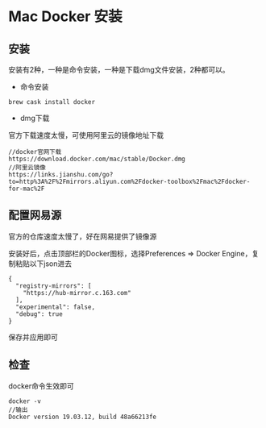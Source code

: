 # Mac Docker 安装

## 安装

安装有2种，一种是命令安装，一种是下载dmg文件安装，2种都可以。

- 命令安装

```
brew cask install docker
```

- dmg下载

官方下载速度太慢，可使用阿里云的镜像地址下载

```
//docker官网下载
https://download.docker.com/mac/stable/Docker.dmg
//阿里云镜像
https://links.jianshu.com/go?to=http%3A%2F%2Fmirrors.aliyun.com%2Fdocker-toolbox%2Fmac%2Fdocker-for-mac%2F
```

## 配置网易源

官方的仓库速度太慢了，好在网易提供了镜像源

安装好后，点击顶部栏的Docker图标，选择Preferences => Docker Engine，复制粘贴以下json进去

```
{
  "registry-mirrors": [
    "https://hub-mirror.c.163.com"
  ],
  "experimental": false,
  "debug": true
}
```

保存并应用即可

## 检查

docker命令生效即可

```
docker -v
//输出
Docker version 19.03.12, build 48a66213fe
```